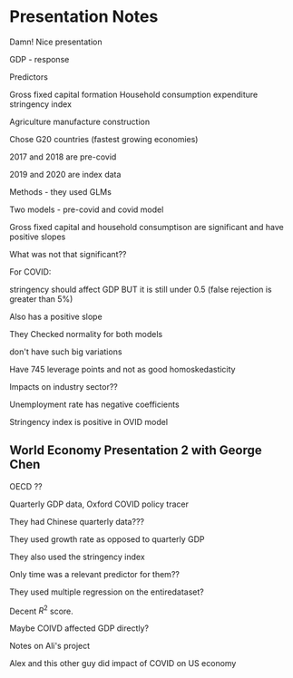 
# Presentation Notes

Damn! Nice presentation

GDP - response

Predictors

Gross fixed capital formation
Household consumption expenditure
stringency index

Agriculture
manufacture
construction

Chose G20 countries (fastest growing economies)

2017 and 2018 are pre-covid

2019 and 2020 are index data

Methods - they used GLMs

Two models - pre-covid and covid model

Gross fixed capital and household consumptison are significant and have positive slopes

What was not that significant??

For COVID:

stringency should affect GDP BUT it is still under 0.5 (false rejection is greater than 5%)

Also has a positive slope

They Checked normality for both models 

don't have such big variations

Have 745 leverage points and not as good homoskedasticity

Impacts on industry sector??

Unemployment rate has negative coefficients

Stringency index is positive in OVID model

## World Economy Presentation 2 with George Chen

OECD ??

Quarterly GDP data, Oxford COVID policy tracer

They had Chinese quarterly data???

They used growth rate as opposed to quarterly GDP

They also used the stringency index

Only time was a relevant predictor for them??

They used multiple regression on the entiredataset?

Decent $R^2$ score.

Maybe COIVD affected GDP directly?



Notes on Ali's project


Alex and this other guy did impact of COVID on US economy
















